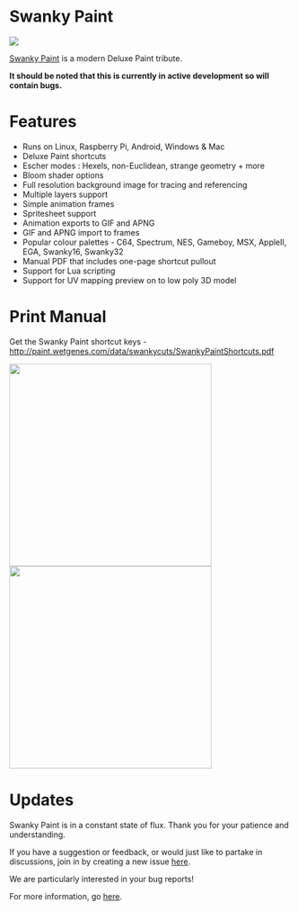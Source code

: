 # Swanky Paint

<a href="http://paint.wetgenes.com"><img src="http://dime.lo4d.net/data/swankylogo/swankylogo.png"/></a>

[Swanky Paint](http://paint.wetgenes.com) is a modern Deluxe Paint tribute.

**It should be noted that this is currently in active development so will contain bugs.**


Features
===================

- Runs on Linux, Raspberry Pi, Android, Windows & Mac
- Deluxe Paint shortcuts
- Escher modes : Hexels, non-Euclidean, strange geometry + more
- Bloom shader options
- Full resolution background image for tracing and referencing
- Multiple layers support
- Simple animation frames
- Spritesheet support
- Animation exports to GIF and APNG
- GIF and APNG import to frames
- Popular colour palettes - C64, Spectrum, NES, Gameboy, MSX, AppleII, EGA, Swanky16, Swanky32
- Manual PDF that includes one-page shortcut pullout
- Support for Lua scripting
- Support for UV mapping preview on to low poly 3D model
 

Print Manual
===================

Get the Swanky Paint shortcut keys - http://paint.wetgenes.com/data/swankycuts/SwankyPaintShortcuts.pdf

<img src="http://dime.lo4d.net/data/swankyshortcut/swankyshortcut1.png" width="360"><img src="http://dime.lo4d.net/data/swankyshortcut/swankyshortcut2.png" width="360">


Updates
===================

Swanky Paint is in a constant state of flux. Thank you for your patience and understanding.

If you have a suggestion or feedback, or would just like to partake in discussions, join in by creating a new issue [here](https://github.com/xriss/swankypaint/issues).

We are particularly interested in your bug reports!

For more information, go [here](http://paint.wetgenes.com/about).
